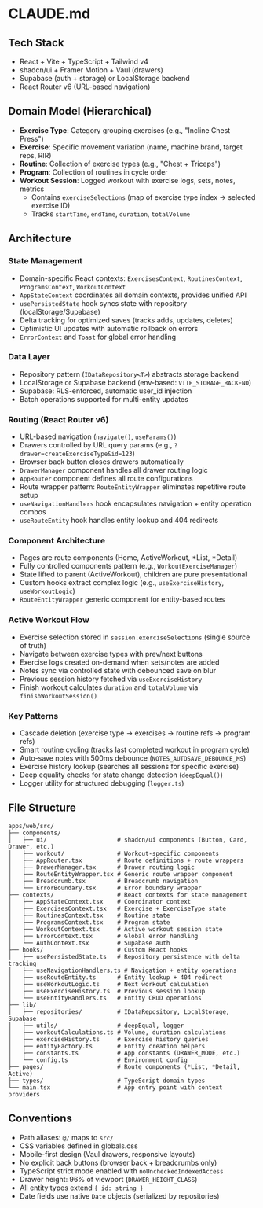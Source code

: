 # CLAUDE.md

## Tech Stack
- React + Vite + TypeScript + Tailwind v4
- shadcn/ui + Framer Motion + Vaul (drawers)
- Supabase (auth + storage) or LocalStorage backend
- React Router v6 (URL-based navigation)

## Domain Model (Hierarchical)
- **Exercise Type**: Category grouping exercises (e.g., "Incline Chest Press")
- **Exercise**: Specific movement variation (name, machine brand, target reps, RIR)
- **Routine**: Collection of exercise types (e.g., "Chest + Triceps")
- **Program**: Collection of routines in cycle order
- **Workout Session**: Logged workout with exercise logs, sets, notes, metrics
  - Contains `exerciseSelections` (map of exercise type index → selected exercise ID)
  - Tracks `startTime`, `endTime`, `duration`, `totalVolume`

## Architecture

### State Management
- Domain-specific React contexts: `ExercisesContext`, `RoutinesContext`, `ProgramsContext`, `WorkoutContext`
- `AppStateContext` coordinates all domain contexts, provides unified API
- `usePersistedState` hook syncs state with repository (localStorage/Supabase)
- Delta tracking for optimized saves (tracks adds, updates, deletes)
- Optimistic UI updates with automatic rollback on errors
- `ErrorContext` and `Toast` for global error handling

### Data Layer
- Repository pattern (`IDataRepository<T>`) abstracts storage backend
- LocalStorage or Supabase backend (env-based: `VITE_STORAGE_BACKEND`)
- Supabase: RLS-enforced, automatic user_id injection
- Batch operations supported for multi-entity updates

### Routing (React Router v6)
- URL-based navigation (`navigate()`, `useParams()`)
- Drawers controlled by URL query params (e.g., `?drawer=createExerciseType&id=123`)
- Browser back button closes drawers automatically
- `DrawerManager` component handles all drawer routing logic
- `AppRouter` component defines all route configurations
- Route wrapper pattern: `RouteEntityWrapper` eliminates repetitive route setup
- `useNavigationHandlers` hook encapsulates navigation + entity operation combos
- `useRouteEntity` hook handles entity lookup and 404 redirects

### Component Architecture
- Pages are route components (Home, ActiveWorkout, *List, *Detail)
- Fully controlled components pattern (e.g., `WorkoutExerciseManager`)
- State lifted to parent (ActiveWorkout), children are pure presentational
- Custom hooks extract complex logic (e.g., `useExerciseHistory`, `useWorkoutLogic`)
- `RouteEntityWrapper` generic component for entity-based routes

### Active Workout Flow
- Exercise selection stored in `session.exerciseSelections` (single source of truth)
- Navigate between exercise types with prev/next buttons
- Exercise logs created on-demand when sets/notes are added
- Notes sync via controlled state with debounced save on blur
- Previous session history fetched via `useExerciseHistory`
- Finish workout calculates `duration` and `totalVolume` via `finishWorkoutSession()`

### Key Patterns
- Cascade deletion (exercise type → exercises → routine refs → program refs)
- Smart routine cycling (tracks last completed workout in program cycle)
- Auto-save notes with 500ms debounce (`NOTES_AUTOSAVE_DEBOUNCE_MS`)
- Exercise history lookup (searches all sessions for specific exercise)
- Deep equality checks for state change detection (`deepEqual()`)
- Logger utility for structured debugging (`logger.ts`)

## File Structure
```
apps/web/src/
├── components/
│   ├── ui/                    # shadcn/ui components (Button, Card, Drawer, etc.)
│   ├── workout/               # Workout-specific components
│   ├── AppRouter.tsx          # Route definitions + route wrappers
│   ├── DrawerManager.tsx      # Drawer routing logic
│   ├── RouteEntityWrapper.tsx # Generic route wrapper component
│   ├── Breadcrumb.tsx         # Breadcrumb navigation
│   └── ErrorBoundary.tsx      # Error boundary wrapper
├── contexts/                  # React contexts for state management
│   ├── AppStateContext.tsx    # Coordinator context
│   ├── ExercisesContext.tsx   # Exercise + ExerciseType state
│   ├── RoutinesContext.tsx    # Routine state
│   ├── ProgramsContext.tsx    # Program state
│   ├── WorkoutContext.tsx     # Active workout session state
│   ├── ErrorContext.tsx       # Global error handling
│   └── AuthContext.tsx        # Supabase auth
├── hooks/                     # Custom React hooks
│   ├── usePersistedState.ts   # Repository persistence with delta tracking
│   ├── useNavigationHandlers.ts # Navigation + entity operations
│   ├── useRouteEntity.ts      # Entity lookup + 404 redirect
│   ├── useWorkoutLogic.ts     # Next workout calculation
│   ├── useExerciseHistory.ts  # Previous session lookup
│   └── useEntityHandlers.ts   # Entity CRUD operations
├── lib/
│   ├── repositories/          # IDataRepository, LocalStorage, Supabase
│   ├── utils/                 # deepEqual, logger
│   ├── workoutCalculations.ts # Volume, duration calculations
│   ├── exerciseHistory.ts     # Exercise history queries
│   ├── entityFactory.ts       # Entity creation helpers
│   ├── constants.ts           # App constants (DRAWER_MODE, etc.)
│   └── config.ts              # Environment config
├── pages/                     # Route components (*List, *Detail, Active)
├── types/                     # TypeScript domain types
└── main.tsx                   # App entry point with context providers
```

## Conventions
- Path aliases: `@/` maps to `src/`
- CSS variables defined in globals.css
- Mobile-first design (Vaul drawers, responsive layouts)
- No explicit back buttons (browser back + breadcrumbs only)
- TypeScript strict mode enabled with `noUncheckedIndexedAccess`
- Drawer height: 96% of viewport (`DRAWER_HEIGHT_CLASS`)
- All entity types extend `{ id: string }`
- Date fields use native `Date` objects (serialized by repositories)

